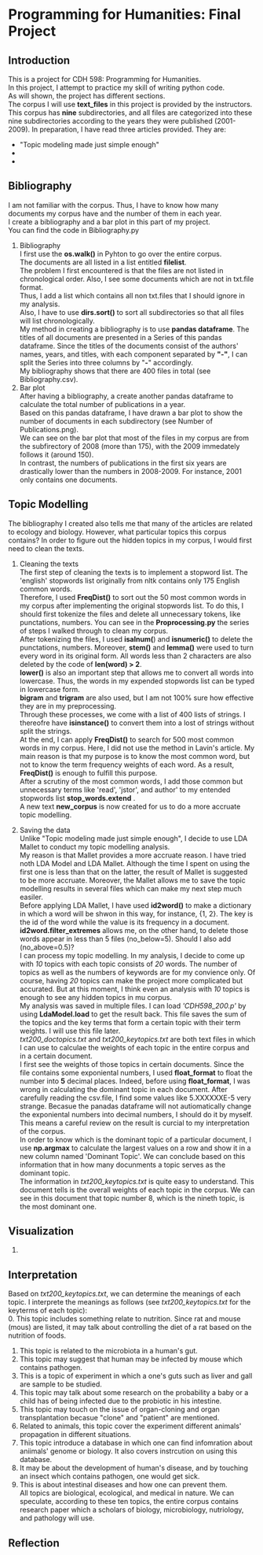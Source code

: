 # Programming for Humanities: Final Project  
## Introduction  
This is a project for CDH 598: Programming for Humanities.  
In this project, I attempt to practice my skill of writing python code.  
As will shown, the project has different sections.  
The corpus I will use **text_files** in this project is provided by the instructors.  
This corpus has **nine** subdirectories, and all files are categorized into these nine subdirectories according to the years they were published (2001-2009).
In preparation, I have read three articles provided. They are:  
  *  "Topic modeling made just simple enough"  
  *  
  *  

## Bibliography  
I am not familiar with the corpus. Thus, I have to know how many documents my corpus have and the number of them in each year.  
I create a bibliography and a bar plot in this part of my project.  
You can find the code in Bibliography.py
1. Bibliography  
  I first use the **os.walk()** in Pyhton to go over the entire corpus.  
  The documents are all listed in a list entitled **filelist**.  
  The problem I first encountered is that the files are not listed in chronological order. 
  Also, I see some documents which are not in txt.file format.  
  Thus, I add a list which contains all non txt.files that I should ignore in my analysis.  
  Also, I have to use **dirs.sort()** to sort all subdirectories so that all files will list chronologically.  
  My method in creating a bibliography is to use **pandas dataframe**. The titles of all documents are presented in a Series of this pandas dataframe. Since the titles of the documents consist of the authors' names, years, and titles, with each component separated by **"__-__"**, I can split the Series into three columns by "__-__" accordingly.  
  My bibliography shows that there are 400 files in total (see Bibliography.csv).  
2. Bar plot  
  After having a bibliography, a create another pandas dataframe to calculate the total number of publications in a year.  
  Based on this pandas dataframe, I have drawn a bar plot to show the number of documents in each subdirectory (see Number of Publications.png).  
  We can see on the bar plot that most of the files in my corpus are from the subfirectory of 2008 (more than 175), with the 2009 immedately follows it (around 150).  
  In contrast, the numbers of publications in the first six years are drastically lower than the numbers in 2008-2009.  For instance, 2001 only contains one documents.  
  
## Topic Modelling 
The bibliography I created also tells me that many of the articles are related to ecology and biology. However, what particular topics this corpus contains?
In order to figure out the hidden topics in my corpus, I would first need to clean the texts. 
1. Cleaning the texts  
  The first step of cleaning the texts is to implement a stopword list. The 'english' stopwords list originally from nltk contains only 175 English common words.  
  Therefore, I used **FreqDist()** to sort out the 50 most common words in my corpus after implementing the original stopwords list. 
  To do this, I should first tokenize the files and delete all unnecessary tokens, like punctations, numbers. You can see in the **Proprocessing.py** the series of steps I walked through to clean my corpus.  
  After tokenizing the files, I used **isalnum(**) and **isnumeric()** to delete the punctations, numbers. Moreover, **stem()** and **lemma()** were used to turn every word in its original form. All words less than 2 characters are also deleted by the code of **len(word) > 2**.  
  **lower()** is also an important step that allows me to convert all words into lowercase. Thus, the words in my expended stopwords list can be typed in lowercase form.  
  **bigram** and **trigram** are also used, but I am not 100% sure how effective they are in my preprocessing.  
  Through these processes, we come with a list of 400 lists of strings. I thereofre have **isinstance()** to convert them into a lost of strings without split the strings.  
  At the end, I can apply **FreqDist()** to search for 500 most common words in my corpus. 
  Here, I did not use the method in Lavin's article. My main reason is that my purpose is to know the most common word, but not to know the term frequency weights of each word. As a result, **FreqDist()** is enough to fulfill this purpose.     
  After a scrutiny of the most common words, I add those common but unnecessary terms like 'read', 'jstor', and 
  author' to my entended stopwords list **stop_words.extend** .  
  A new text **new_corpus** is now created for us to do a more accruate topic modelling. 

2. Saving the data  
  Unlike "Topic modeling made just simple enough", I decide to use LDA Mallet to conduct my topic modelling analysis.  
  My reason is that Mallet provides a more accruate reason. I have tried noth LDA Model and LDA Mallet. Although the time I spent on using the first one is less than that on the latter, the result of Mallet is suggested to be more accruate. Moreover, the Mallet allows me to save the topic modelling results in several files which can make my next step much easiler.  
  Before applying LDA Mallet, I have used **id2word()** to make a dictionary in which a word will be shwon in this way, for instance, {1, 2}. The key is the id of the word while the value is its frequency in a document.  
  **id2word.filter_extremes** allows me, on the other hand, to delete those words appear in less than 5 files (no_below=5). Should I also add (no_above=0.5)?   
  I can process my topic modelling. In my analysis, I decide to come up with *10* topics with each topic consists of *20* words.  The number of topics as well as the numbers of keywords are for my convience only. Of course, having *20* topics can make the project more complicated but accurated. But at this moment, I think even an analysis with *10* topics is enough to see any hidden topics in mu corpus.  
  My analysis was saved in multiple files. I can load *'CDH598_200.p'* by using **LdaModel.load** to get the result back. This file saves the sum of the topics and the key terms that form a certain topic with their term weights. I will use this file later.  
  *txt200_doctopics.txt* and *txt200_keytopics.txt* are both text files in which I can use to calculae the weights of each topic in the entire corpus and in a certain document.  
  I first see the weights of those topics in certain documents. Since the file contains some exponiental numbers, I used **float_format** to float the number into **5** decimal places. Indeed, before using **float_format**, I was wrong in calculating the dominant topic in each document. After carefully reading the csv.file, I find some values like 5.XXXXXXE-5 very strange. Becasue the panadas dataframe will not autiomatically change the exponiental numbers into decimal numbers, I should do it by myself. This means a careful review on the result is curcial to my interpretation of the corpus.  
  In order to know which is the dominant topic of a particular document, I use **np.argmax** to calculate the largest values on a row and show it in a new column named 'Dominant Topic'. We can conclude based on this information that in how many docunments a topic serves as the dominant topic.  
  The information in *txt200_keytopics.txt* is quite easy to understand. This document tells is the overall weights of each topic in the corpus. We can see in this document that topic number 8, which is the nineth topic, is the most dominant one.  
  
## Visualization  
1. 

## Interpretation  
Based on *txt200_keytopics.txt*, we can determine the meanings of each topic. I interprete the meanings as follows (see *txt200_keytopics.txt* for the keyterms of each topic):  
0. This topic includes something relate to nutrition. Since rat and mouse (mous) are listed, it may talk about controlling the diet of a rat based on the nutrition of foods.  
1. This topic is related to the microbiota in a human's gut.  
2. This topic may suggest that human may be infected by mouse which contains pathogen.  
3. This is a topic of experiment in which a one's guts such as liver and gall are sample to be studied.  
4. This topic may talk about some research on the probability a baby or a child has of being infected due to the probiotic in his intestine.  
5.	This topic may touch on the issue of organ-cloning and organ transplantation becasue "clone" and "patient" are mentioned.  
6.	Related to animals, this topic cover the experiment different animals' propagation in different situations.  
7. This topic introduce a database in which one can find infomration about aniimals' genome or biology. It also covers instrcution on using this database.  
8.	It may be about the development of human's disease, and by touching an insect which contains pathogen, one would get sick.
9. This is about intestinal diseases and how one can prevent them.  
All topics are biological, ecological, and medical in nature. We can speculate, according to these ten topics, the entire corpus contains research paper which a scholars of biology, microbiology, nutriology, and pathology  will use.  

## Reflection  



